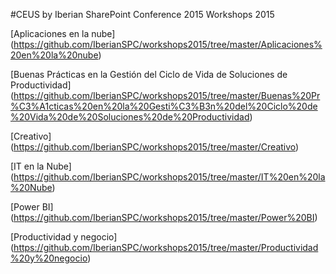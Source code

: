 #CEUS by Iberian SharePoint Conference 2015
Workshops 2015

[Aplicaciones en la nube] (https://github.com/IberianSPC/workshops2015/tree/master/Aplicaciones%20en%20la%20nube)

[Buenas Prácticas en la Gestión del Ciclo de Vida de Soluciones de Productividad] (https://github.com/IberianSPC/workshops2015/tree/master/Buenas%20Pr%C3%A1cticas%20en%20la%20Gesti%C3%B3n%20del%20Ciclo%20de%20Vida%20de%20Soluciones%20de%20Productividad)

[Creativo] (https://github.com/IberianSPC/workshops2015/tree/master/Creativo)

[IT en la Nube] (https://github.com/IberianSPC/workshops2015/tree/master/IT%20en%20la%20Nube)
 
[Power BI] (https://github.com/IberianSPC/workshops2015/tree/master/Power%20BI)

[Productividad y negocio] (https://github.com/IberianSPC/workshops2015/tree/master/Productividad%20y%20negocio)
 